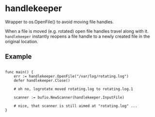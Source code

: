 # handlekeeper

Wrapper to os.OpenFile() to avoid moving file handles.

When a file is moved (e.g. rotated) open file handles travel along with it. 
`handlekeeper` instantly reopens a file handle to a newly created file in the original location.

## Example
```

func main() {
    err := handlekeeper.OpenFile("/var/log/rotating.log")
    defer handlekeeper.Close()

    # oh no, logrotate moved rotating.log to rotating.log.1
    
    scanner := bufio.NewScanner(handlekeeper.InputFile)

    # nice, that scanner is still aimed at "rotating.log" ...
}
```
